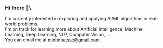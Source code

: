 ### Hi there 👋\
I'm currently interested in exploring and applying AI/ML algorithms in real-world problems.\
I'm on track for learning more about Artificial Intelligence, Machine Learning, Deep Learning, NLP, Computer Vision, ...\
You can email me at minhnhatsse@gmail.com


